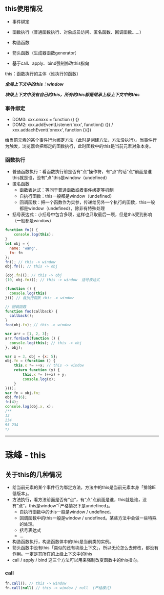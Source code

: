 ## this使用情况

+ 事件绑定

+ 函数执行（普通函数执行、对象成员访问、匿名函数、回调函数......）
+ 构造函数
+ 箭头函数（生成器函数generator）
+ 基于call、apply、bind强制修改this指向

this：函数执行的主体（谁执行的函数）

***全局上下文中的this：window***

***块级上下文中没有自己的this，所有的this都是继承上级上下文中的this***

### 事件绑定

+ DOM0: xxx.onxxx = function () {}
+ DOM2: xxx.addEventListener('xxx', function() {})  /  xxx.addachEvent('onxxx', function (){})

给当前元素的某个事件行为绑定方法（此时是创建方法，方法没执行）。当事件行为触发，浏览器会把绑定的函数执行，此时函数中的this是当前元素对象本身。



### 函数执行

+ 普通函数执行：看函数执行前是否有”点“操作符，有”点“的话”点“前面是谁this就是谁，没有"点"this是window（undefined）
+ 匿名函数
  + 函数表达式：等同于普通函数或者事件绑定等机制
  + 自执行函数：this一般都是window（undefined）
  + 回调函数：把一个函数作为实参，传递给另外一个执行的函数，this一般都是window（undefined），除非有特殊处理
+ 括号表达式：小括号中包含多项，这样也只取最后一项，但是this受到影响（一般都是window）

```js
function fn() {
	console.log(this);
}
let obj = {
  name: 'wang',
  fn: fn
};
fn(); // this -> window
obj.fn(); // this -> obj

(obj.fn)(); // this -> obj
(10, obj.fn)(); // this -> window  括号表达式

(function () {
  console.log(this)
})() // 自执行函数 this -> window

// 回调函数
function foo(callback) {
  callback();
}
foo(obj.fn); // this -> window

var arr = [1, 2, 3];
arr.forEach(function () {
  console.log(this); // this -> obj
}, obj);
```

```js
var x = 3, obj = {x: 5};
obj.fn = (function () {
	this.x *= ++x; // this -> window
	return function (y) {
		this.x *= (++x) + y;
		console.log(x);
	}
})();
var fn = obj.fn;
obj.fn(6);
fn(4);
console.log(obj.x, x);
/**
13
234
95 234
*/
```





---------



# 珠峰 - this

## 关于this的几种情况

+ 给当前元素的某个事件行为绑定方法，方法中的this是当前元素本身「排除IE低版本」。
+ 方法执行，看方法前面是否有“点”，有“点”点前面是谁，this就是谁，没有“点”，this是window“「严格情况下是undefined」。
  + 自执行函数中的this一般是window / undefined。
  + 回调函数中的this一般是window / undefined。某些方法中会做一些特殊的处理。
  + 括号表达式
  + ...
+ 构造函数执行，构造函数体中的this是当前类的实例。
+ 箭头函数中没有this「类似的还有块级上下文」，所以无论怎么去修改，都没有作用。一定是其所在的上级上下文中的this
+ call / apply / bind 这三个方法可以用来强制改变函数中的this指向。



### call

```js
fn.call(); // this -> window
fn.call(null) // this -> window / null  (严格模式)
```

